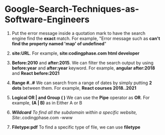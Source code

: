 # Google-Search-Techniques-as-Software-Engineers

1. Put the error message inside a quotation mark to have the search engine find the **exact** match. For example, "Error message such as **can't find the property named 'map' of undefined**"

2. **site:URL**. For example, **site:codingphase.com html developer**

3. **Before:2010** and **after:2015**. We can filter the search output by using **before:year** and **after:year** keyword. For example, **angular after:2018** and **React before:2021**

4. **Range #..#** We can search from a  range of dates by simply putting **2 dots** between them. For example, **React courses 2018..2021**

5. **Logical OR | and Group ( )** We can use the **Pipe** operator as **OR**. For example, **(A | B)** as in Either A or B

6. ***Wildcard** To find all the subdomain within a specific website, Site:*.codingphase.com -www

7. **Filetype:pdf** To find a specific type of file, we can use **filetype** 
